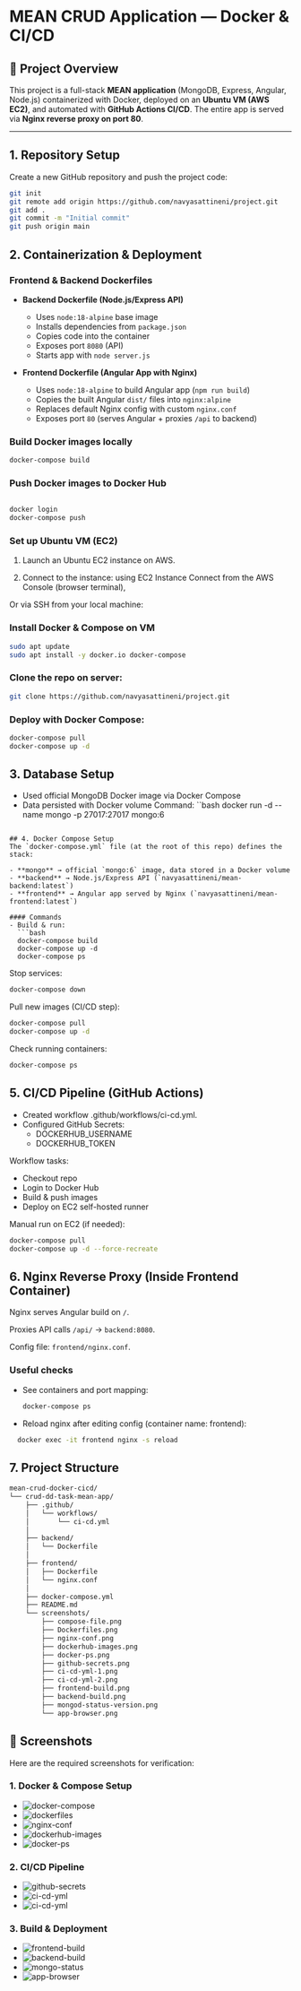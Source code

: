 # MEAN CRUD Application — Docker & CI/CD

## 📖 Project Overview

This project is a full-stack **MEAN application** (MongoDB, Express, Angular, Node.js) containerized with Docker, deployed on an **Ubuntu VM (AWS EC2)**, and automated with **GitHub Actions CI/CD**. The entire app is served via **Nginx reverse proxy on port 80**.

---

## 1. Repository Setup

Create a new GitHub repository and push the project code:

```bash
git init
git remote add origin https://github.com/navyasattineni/project.git
git add .
git commit -m "Initial commit"
git push origin main
```

## 2. Containerization & Deployment  

### Frontend & Backend Dockerfiles  

- **Backend Dockerfile (Node.js/Express API)**  
  - Uses `node:18-alpine` base image  
  - Installs dependencies from `package.json`  
  - Copies code into the container  
  - Exposes port `8080` (API)  
  - Starts app with `node server.js`  

- **Frontend Dockerfile (Angular App with Nginx)**  
  - Uses `node:18-alpine` to build Angular app (`npm run build`)  
  - Copies the built Angular `dist/` files into `nginx:alpine`  
  - Replaces default Nginx config with custom `nginx.conf`  
  - Exposes port `80` (serves Angular + proxies `/api` to backend)  

### Build Docker images locally  
```bash
docker-compose build
```

### Push Docker images to Docker Hub
```bash

docker login
docker-compose push
```
### Set up Ubuntu VM (EC2)

1. Launch an Ubuntu EC2 instance on AWS.

2. Connect to the instance:
using EC2 Instance Connect from the AWS Console (browser terminal),

Or via SSH from your local machine:

### Install Docker & Compose on VM
```bash
sudo apt update
sudo apt install -y docker.io docker-compose
```
### Clone the repo on server:
```bash
git clone https://github.com/navyasattineni/project.git
```
### Deploy with Docker Compose:
```bash
docker-compose pull
docker-compose up -d
```

## 3. Database Setup
- Used official MongoDB Docker image via Docker Compose
- Data persisted with Docker volume
Command:
``bash
docker run -d --name mongo -p 27017:27017 mongo:6
```

## 4. Docker Compose Setup
The `docker-compose.yml` file (at the root of this repo) defines the stack:

- **mongo** → official `mongo:6` image, data stored in a Docker volume  
- **backend** → Node.js/Express API (`navyasattineni/mean-backend:latest`)  
- **frontend** → Angular app served by Nginx (`navyasattineni/mean-frontend:latest`)  

#### Commands
- Build & run:
  ```bash
  docker-compose build
  docker-compose up -d
  docker-compose ps
  ```
Stop services:
```bash
docker-compose down
```
Pull new images (CI/CD step):
```bash
docker-compose pull
docker-compose up -d
```
Check running containers:
```bash
docker-compose ps
```

## 5. CI/CD Pipeline (GitHub Actions)

- Created workflow .github/workflows/ci-cd.yml.
- Configured GitHub Secrets:
	- DOCKERHUB_USERNAME
	- DOCKERHUB_TOKEN

Workflow tasks:
- Checkout repo
- Login to Docker Hub
- Build & push images
- Deploy on EC2 self-hosted runner

Manual run on EC2 (if needed):
```bash
docker-compose pull
docker-compose up -d --force-recreate
```

## 6. Nginx Reverse Proxy (Inside Frontend Container)

Nginx serves Angular build on `/`.

Proxies API calls `/api/` → `backend:8080`.

Config file: `frontend/nginx.conf`.

### Useful checks
- See containers and port mapping:
  ```bash
  docker-compose ps
  ```
- Reload nginx after editing config (container name: frontend):
```bash
  docker exec -it frontend nginx -s reload
```
## 7. Project Structure

```bash
mean-crud-docker-cicd/
└── crud-dd-task-mean-app/
    ├── .github/
    │   └── workflows/
    │       └── ci-cd.yml       
    │
    ├── backend/
    │   └── Dockerfile          
    │
    ├── frontend/
    │   ├── Dockerfile           
    │   └── nginx.conf           
    │
    ├── docker-compose.yml      
    ├── README.md                
    └── screenshots/             
		├── compose-file.png              
		├── Dockerfiles.png              
		├── nginx-conf.png                
		├── dockerhub-images.png        
		├── docker-ps.png                            
		├── github-secrets.png                   
		├── ci-cd-yml-1.png
		├── ci-cd-yml-2.png                        
		├── frontend-build.png                     
		├── backend-build.png                    
		├── mongod-status-version.png       
		└── app-browser.png           
```

## 📸 Screenshots

Here are the required screenshots for verification:

### 1. Docker & Compose Setup
- ![docker-compose](screenshots/compose-file.png)
- ![dockerfiles](screenshots/Dockerfiles.png)
- ![nginx-conf](screenshots/nginx-conf.png)
- ![dockerhub-images](screenshots/dockerhub-images.png)
- ![docker-ps](screenshots/docker-ps.png)

### 2. CI/CD Pipeline
- ![github-secrets](screenshots/github-secrets.png)
- ![ci-cd-yml](screenshots/ci-cd-yml-1.png)
- ![ci-cd-yml](screenshots/ci-cd-yml-2.png)
  
### 3. Build & Deployment
- ![frontend-build](screenshots/frontend-build.png)
- ![backend-build](screenshots/backend-build.png)
- ![mongo-status](screenshots/mongod-status-version.png)
- ![app-browser](screenshots/app-browser.png)
